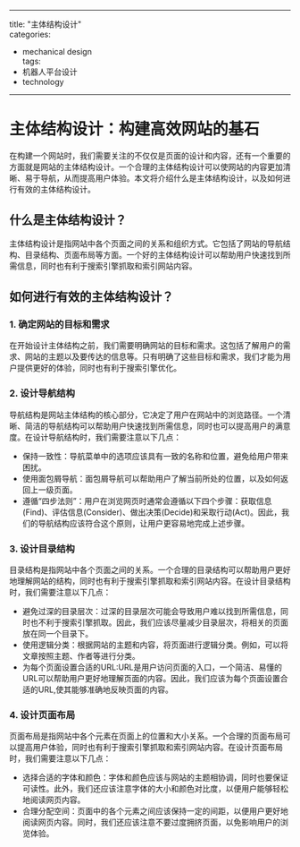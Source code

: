 
---  
title: "主体结构设计"  
categories:  
  - mechanical design  
tags: 
  - 机器人平台设计 
  - technology  
---  

# 主体结构设计：构建高效网站的基石

在构建一个网站时，我们需要关注的不仅仅是页面的设计和内容，还有一个重要的方面就是网站的主体结构设计。一个合理的主体结构设计可以使网站的内容更加清晰、易于导航，从而提高用户体验。本文将介绍什么是主体结构设计，以及如何进行有效的主体结构设计。

## 什么是主体结构设计？

主体结构设计是指网站中各个页面之间的关系和组织方式。它包括了网站的导航结构、目录结构、页面布局等方面。一个好的主体结构设计可以帮助用户快速找到所需信息，同时也有利于搜索引擎抓取和索引网站内容。

## 如何进行有效的主体结构设计？

### 1. 确定网站的目标和需求

在开始设计主体结构之前，我们需要明确网站的目标和需求。这包括了解用户的需求、网站的主题以及要传达的信息等。只有明确了这些目标和需求，我们才能为用户提供更好的体验，同时也有利于搜索引擎优化。

### 2. 设计导航结构

导航结构是网站主体结构的核心部分，它决定了用户在网站中的浏览路径。一个清晰、简洁的导航结构可以帮助用户快速找到所需信息，同时也可以提高用户的满意度。在设计导航结构时，我们需要注意以下几点：

- 保持一致性：导航菜单中的选项应该具有一致的名称和位置，避免给用户带来困扰。
- 使用面包屑导航：面包屑导航可以帮助用户了解当前所处的位置，以及如何返回上一级页面。
- 遵循“四步法则”：用户在浏览网页时通常会遵循以下四个步骤：获取信息(Find)、评估信息(Consider)、做出决策(Decide)和采取行动(Act)。因此，我们的导航结构应该符合这个原则，让用户更容易地完成上述步骤。

### 3. 设计目录结构

目录结构是指网站中各个页面之间的关系。一个合理的目录结构可以帮助用户更好地理解网站的结构，同时也有利于搜索引擎抓取和索引网站内容。在设计目录结构时，我们需要注意以下几点：

- 避免过深的目录层次：过深的目录层次可能会导致用户难以找到所需信息，同时也不利于搜索引擎抓取。因此，我们应该尽量减少目录层次，将相关的页面放在同一个目录下。
- 使用逻辑分类：根据网站的主题和内容，将页面进行逻辑分类。例如，可以将文章按照主题、作者等进行分类。
- 为每个页面设置合适的URL:URL是用户访问页面的入口，一个简洁、易懂的URL可以帮助用户更好地理解页面的内容。因此，我们应该为每个页面设置合适的URL,使其能够准确地反映页面的内容。

### 4. 设计页面布局

页面布局是指网站中各个元素在页面上的位置和大小关系。一个合理的页面布局可以提高用户体验，同时也有利于搜索引擎抓取和索引网站内容。在设计页面布局时，我们需要注意以下几点：

- 选择合适的字体和颜色：字体和颜色应该与网站的主题相协调，同时也要保证可读性。此外，我们还应该注意字体的大小和颜色对比度，以便用户能够轻松地阅读网页内容。
- 合理分配空间：页面中的各个元素之间应该保持一定的间距，以便用户更好地阅读网页内容。同时，我们还应该注意不要过度拥挤页面，以免影响用户的浏览体验。 
